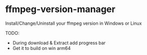 # ffmpeg-version-manager
Install/Change/Uninstall your ffmpeg version in Windows or Linux

TODO:
- During download & Extract add progress bar
- Get it to build on win arm64
